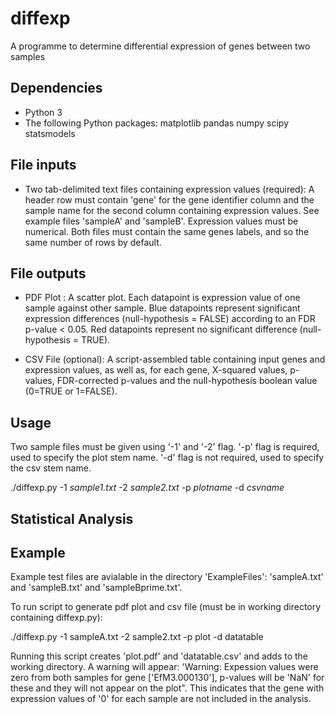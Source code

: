 # diffexp
A programme to determine differential expression of genes between two samples

## Dependencies
- Python 3
- The following Python packages:
		matplotlib
		pandas
		numpy
		scipy
		statsmodels


## File inputs

* Two tab-delimited text files containing expression values (required): A header row must contain 'gene' for the gene identifier column and the sample name for the second column containing expression values. See example files 'sampleA' and 'sampleB'. Expression values must be numerical. Both files must contain the same genes labels, and so the same number of rows by default.


## File outputs

* PDF Plot : A scatter plot. Each datapoint is expression value of one sample against other sample. Blue datapoints represent significant expression differences (null-hypothesis = FALSE) according to an FDR p-value < 0.05. Red datapoints represent no significant difference (null-hypothesis = TRUE).


* CSV File (optional): A script-assembled table containing input genes and expression values, as well as, for each gene, X-squared values, p-values, FDR-corrected p-values and the null-hypothesis boolean value (0=TRUE or 1=FALSE).



## Usage
Two sample files must be given using '-1' and '-2' flag. '-p' flag is required, used to specify the plot stem name. '-d' flag is not required, used to specify the csv stem name.

   ./diffexp.py -1 *sample1.txt* -2 *sample2.txt* -p *plotname* -d *csvname*


## Statistical Analysis

   
## Example
Example test files are avialable in the directory 'ExampleFiles': 'sampleA.txt' and 'sampleB.txt' and 'sampleBprime.txt'.

To run script to generate pdf plot and csv file (must be in working directory containing diffexp.py):

   ./diffexp.py -1 sampleA.txt -2 sample2.txt -p plot -d datatable

Running this script creates 'plot.pdf' and 'datatable.csv' and adds to the working directory. A warning will appear: 'Warning: Expession values were zero from both samples for gene ['EfM3.000130'], p-values will be 'NaN' for these and they will not appear on the plot". This indicates that the gene with expression values of '0' for each sample are not included in the analysis.
